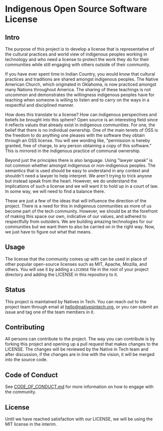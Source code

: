 # Indigenous Open Source Software License

## Intro

The purpose of this project is to develop a license that is representative of the cultural practices and world view of indigenous peoples working in technology and who need a license to protect the work they do for their communities while still engaging with others outside of their community.

If you have ever spent time in Indian Country, you would know that cultural practices and traditions are shared amongst indigenous peoples. The Native American Church, which originated in Oklahoma, is now practiced amongst many Nations throughout America. The sharing of these teachings is not uncommon and demonstrates the willingness indigenous peoples have for teaching when someone is willing to listen and to carry on the ways in a respectful and disciplined manner.

How does this translate to a license? How can indigenous perspectives and beliefs be brought into this sphere? Open source is an interesting field since it reflects values that already exist in indigenous communities. For one, the belief that there is no individual ownership. One of the main tenets of OSS is the freedom to do anything one pleases with the software they obtain through an OSS license. You will see wording like, "permission is hereby granted, free of charge, to any person obtaining a copy of this software." This is mirrored in the indigenous practice of communal ownership.

Beyond just the principles there is also language. Using "lawyer speak" is not common whether amongst indigenous or non-indigenous peoples. The semantics that is used should be easy to understand in any context and shouldn't need a lawyer to help interpret. We aren't trying to trick anyone but instead speak from the heart. However, we do understand the implications of such a license and we will want it to hold up in a court of law. In some way, we will need to find a balance there.

These are just a few of the ideas that will influence the direction of the project. There is a need for this in indigenous communities as more of us become part of the tech community. However, we should be at the forefront of making this space our own, indicative of our values, and adhered to respectfully from outsiders. We are building amazing technologies for our communities but we want them to also be carried on in the right way. Now, we just have to figure out what that means.

## Usage

The license that the community comes up with can be used in place of other popular open-source licenses such as MIT, Apache, Mozilla, and others. You will use it by adding a `LICENSE` file in the root of your project directory and adding the LICENSE in this repository to it.

## Status

This project is maintained by Natives in Tech. You can reach out to the project team through email at [hello@nativesintech.org](hello@nativesintech.org), or you can submit an issue and tag one of the team members in it.

## Contributing

All persons can contribute to the project. The way you can contribute is by forking this project and opening up a pull request that makes changes to the LICENSE. The changes will be reviewed by the Native in Tech team and after discussion, if the changes are in line with the vision, it will be merged into the source code.

## Code of Conduct

See [CODE_OF_CONDUCT.md](./CODE_OF_CONDUCT.md) for more information on how to engage with the community.

## License

Until we have reached satisfaction with our LICENSE, we will be using the MIT license in the interim.
